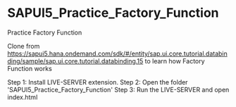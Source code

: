 # SAPUI5_Practice_Factory_Function
Practice Factory Function

Clone from https://sapui5.hana.ondemand.com/sdk/#/entity/sap.ui.core.tutorial.databinding/sample/sap.ui.core.tutorial.databinding.15 to learn how Factory Function works

Step 1: Install LIVE-SERVER extension.
Step 2: Open the folder 'SAPUI5_Practice_Factory_Function'
Step 3: Run the LIVE-SERVER and open index.html

